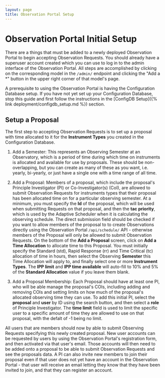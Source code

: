 ```yaml
---
layout: page
title: Observation Portal Setup
---
```


# Observation Portal Initial Setup

There are a things that must be added to a newly deployed Observation Portal to begin accepting Observation Requests. You should already have a superuser account created which you can use to log in to the admin interface of the Observation Portal. All steps are accomplished by clicking on the corresponding model in the `/admin/` endpoint and clicking the "Add a *" button in the upper right corner of that model's page.

A prerequisite to using the Observation Portal is having the Configuration Database setup. If you have not yet set up your Configuration Database, stop this guide and first follow the instructions in the [ConfigDB Setup]({% link deployment/configdb_setup.md %}) section.

## Setup a Proposal

The first step to accepting Observation Requests is to set up a proposal with time allocated to it for the **Instrument Types** you created in the Configuration Database.

1. Add a Semester: This represents an Observing Semester at an Observatory, which is a period of time during which time on instruments is allocated and available for use by proposals. These should be non-overlapping, but you can create as many of these as you want, i.e. yearly, bi-yearly, or just have a single one with a time range of all time.

2. Add a Proposal: Members of a proposal, which include the proposal's Principle Investigator (PI) or Co-Investigator(s) (CoI), are allowed to submit Observation Requests for instruments types that their proposal has been allocated time on for a particular observing semester. At a minimum, you must specify the **Id** of the proposal, which will be used when submitting Requests on that proposal, and then the **tac priority**, which is used by the Adaptive Scheduler when it is calculating the observing schedule. The direct submission field should be checked if you want to allow members of the proposal to to create Observations directly using the Observation Portal `/api/schedule/` API - otherwise members of the Proposal will only be allowed to submit Observation Requests. On the bottom of the **Add a Proposal** screen, click on **Add a Time Allocation** to allocate time to this Proposal. You must initially specify the Standard (std), Rapid Response (rr) and Time Critical (tc) allocation of time in hours, then select the Observing **Semester** this Time Allocation will apply to, and finally select one or more **Instrument Types**. The **IPP limit** and **IPP time available** will auto-fill to 10% and 5% of the **Standard Allocation** value if you leave them blank.

3. Add a Proposal Membership: Each Proposal should have at least one PI, who will be able manage the proposal's COIs, including adding and removing COIs and setting limits on how much of the proposal's allocated observing time they can use. To add this initial PI, select the **proposal** and **user** by ID using the search button, and then select a **role** of Principle Investigator. The **time limit** field is used to limit the specific user to a specific amount of time they are allowed to use on that proposal, with the defalt of -1 being no limit.

All users that are members should now by able to submit Observing Requests specifying this newly created proposal. New user accounts can be requested by users by using the Observation Portal's registration form, and then activated via that user's email. Those accounts will then need to be added onto a proposal to be able to submit Observation Requests and see the proposals data. A PI can also invite new members to join their proposal even if that user does not yet have an account in the Observation Portal - that user will receive an email letting they know that they have been invited to join, and that they can register an account.
